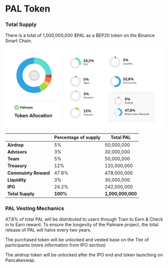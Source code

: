 # PAL Token

### **Total** **Supply**

There is a total of 1,000,000,000 $PAL as a BEP20 token on the Binance Smart Chain.&#x20;

![](<../.gitbook/assets/Frame 2 (11).png>)

|                      | Percentage of supply | Total PAL         |
| -------------------- | -------------------- | ----------------- |
| **Airdrop**          | 5%                   | 50,000,000        |
| **Advisors**         | 3%                   | 30,000,000        |
| **Team**             | 5%                   | 50,000,000        |
| **Treasury**         | 12%                  | 120,000,000       |
| **Commuinty Reward** | 47.8%                | 478,000,000       |
| **Liquidity**        | 3%                   | 30,000,000        |
| **IPO**              | 24.2%                | 242,000,000       |
| **Total Supply**     | **100%**             | **1,000,000,000** |



### **PAL Vesting Mechanics**

47.8% of total PAL will be distributed to users through Train to Earn & Check in to Earn reward. To ensure the longevity of the Palmare project, the total release of PAL will halve every two years.

The purchased token will be unlocked and vested base on the Tier of participants (more information from IPO section)

The airdrop token will be unlocked after the IPO end and token launching on Pancakeswap.
